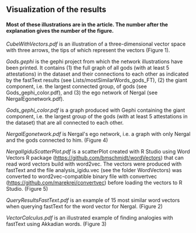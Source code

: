## Visualization of the results
#### Most of these illustrations are in the article. The number after the explanation gives the number of the figure.

*CubeWithVectors.pdf* is an illustration of a three-dimensional vector space with three arrows, the tips of which represent the vectors (Figure 1).

*Gods.gephi* is the gephi project from which the network illustrations have been printed. It contains (1) the full graph of all gods (with at least 5 attestations) in the dataset and their connections to each other as indicated by the fastText results (see Lists/mostSimilarWords_gods_FT), (2) the giant component, i.e. the largest connected group, of gods (see Gods_gephi_color.pdf), and (3) the ego network of Nergal (see NergalEgonetwork.pdf).

*Gods_gephi_color.pdf* is a graph produced with Gephi containing the giant component, i.e. the largest group of the gods (with at least 5 attestations in the dataset) that are all connected to each other.

*NergalEgonetwork.pdf* is Nergal's ego network, i.e. a graph with only Nergal and the gods connected to him. (Figure 4)

*NergalIgiduScatterPlot.pdf* is a scatterPlot created with R Studio using Word Vectors R package (https://github.com/bmschmidt/wordVectors) that can read word vectors build with word2vec. The vectors were produced with fastText and the file analysis_igidu.vec (see the folder WordVectors) was converted to word2vec-compatible binary file with convertvec (https://github.com/marekrei/convertvec) before loading the vectors to R Studio. (Figure 5)

*QueryResultsFastText.pdf* is an example of 15 most similar word vectors when querying fastText for the word vector for Nergal. (Figure 2)

*VectorCalculus.pdf* is an illustrated example of finding analogies with fastText using Akkadian words. (Figure 3)
